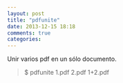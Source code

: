 ```yaml
---
layout: post
title: "pdfunite"
date: 2013-12-15 18:18
comments: true
categories: 
---
```

Unir varios pdf en un sólo documento.

>$ pdfunite 1.pdf 2.pdf 1+2.pdf

